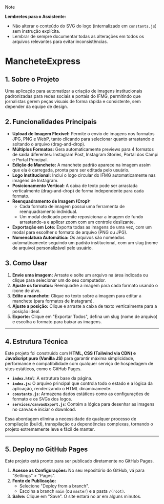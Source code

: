 > [!NOTE]
> **Lembretes para o Assistente:**
> - Não alterar o conteúdo do SVG do logo (internalizado em `constants.js`) sem instrução explícita.
> - Lembrar de sempre documentar todas as alterações em todos os arquivos relevantes para evitar inconsistências.

# MancheteExpress

## 1. Sobre o Projeto

Uma aplicação para automatizar a criação de imagens institucionais padronizadas para redes sociais e portais do IFMG, permitindo que jornalistas gerem peças visuais de forma rápida e consistente, sem depender da equipe de design.

## 2. Funcionalidades Principais

-   **Upload de Imagem Flexível:** Permite o envio de imagens nos formatos JPG, PNG e WebP, tanto clicando para selecionar quanto arrastando e soltando o arquivo (drag-and-drop).
-   **Múltiplos Formatos:** Gera automaticamente previews para 4 formatos de saída diferentes: Instagram Post, Instagram Stories, Portal dos Campi e Portal Principal.
-   **Edição de Manchete:** A manchete padrão aparece na imagem assim que ela é carregada, pronta para ser editada pelo usuário.
-   **Logo Institucional:** Inclui o logo circular do IFMG automaticamente nas imagens de Instagram.
-   **Posicionamento Vertical:** A caixa de texto pode ser arrastada verticalmente (drag-and-drop) de forma independente para cada formato.
-   **Reenquadramento de Imagem (Crop):**
    -   Cada formato de imagem possui uma ferramenta de reenquadramento individual.
    -   Um modal dedicado permite reposicionar a imagem de fundo arrastando-a e aplicar zoom com um controle deslizante.
-   **Exportação em Lote:** Exporta todas as imagens de uma vez, com um modal para escolher o formato de arquivo (PNG ou JPG).
-   **Nomenclatura Automática:** Os arquivos são nomeados automaticamente seguindo um padrão institucional, com um slug (nome de arquivo) personalizável pelo usuário.

## 3. Como Usar

1.  **Envie uma imagem:** Arraste e solte um arquivo na área indicada ou clique para selecionar um do seu computador.
2.  **Ajuste os formatos:** Reenquadre a imagem para cada formato usando o ícone de alvo.
3.  **Edite a manchete:** Clique no texto sobre a imagem para editar a manchete (para formatos de Instagram).
4.  **Ajuste a posição:** Clique e arraste a caixa de texto verticalmente para a posição ideal.
5.  **Exporte:** Clique em "Exportar Todos", defina um slug (nome de arquivo) e escolha o formato para baixar as imagens.

---

## 4. Estrutura Técnica

Este projeto foi construído com **HTML, CSS (Tailwind via CDN) e JavaScript puro (Vanilla JS)** para garantir máxima simplicidade, performance e compatibilidade com qualquer serviço de hospedagem de sites estáticos, como o GitHub Pages.

-   **`index.html`**: A estrutura base da página.
-   **`index.js`**: O arquivo principal que controla todo o estado e a lógica da aplicação, renderizando o HTML dinamicamente.
-   **`constants.js`**: Armazena dados estáticos como as configurações de formato e os SVGs dos logos.
-   **`services/canvasExport.js`**: Contém a lógica para desenhar as imagens no canvas e iniciar o download.

Essa abordagem elimina a necessidade de qualquer processo de compilação (build), transpilação ou dependências complexas, tornando o projeto extremamente leve e fácil de manter.

---

## 5. Deploy no GitHub Pages

Este projeto está pronto para ser publicado diretamente no GitHub Pages.

1.  **Acesse as Configurações:** No seu repositório do GitHub, vá para "Settings" > "Pages".
2.  **Fonte de Publicação:**
    -   Selecione "Deploy from a branch".
    -   Escolha a branch `main` (ou `master`) e a pasta `/(root)`.
3.  **Salve:** Clique em "Save". O site estará no ar em alguns minutos.